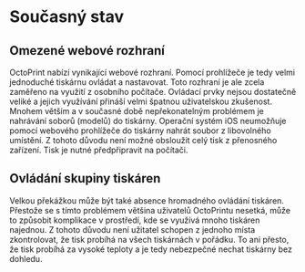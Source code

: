 # Současný stav

## Omezené webové rozhraní
OctoPrint nabízí vynikající webové rozhraní. Pomocí prohlížeče je tedy velmi jednoduché tiskárnu ovládat a nastavovat.
Toto rozhraní je ale zcela zaměřeno na využití z osobního počítače. Ovládací prvky nejsou dostatečně veliké a jejich využívání přináší velmi špatnou uživatelskou zkušenost. Mnohem větším a v současné době nepřekonatelným problémem je nahrávání soborů (modelů) do tiskárny. Operační systém iOS neumožňuje pomocí webového prohlížeče do tiskárny nahrát soubor z libovolného umístění. Z tohoto důvodu není možné obsloužit celý tisk z přenosného zařízení. Tisk je nutné předpřipravit na počítači.

## Ovládání skupiny tiskáren
Velkou překážkou může být také absence hromadného ovládání tiskáren. Přestože se s tímto problémem většina uživatelů OctoPrintu nesetká, může to způsobit komplikace v prostředí, kde se využívá mnoho tiskáren najednou. Z tohoto důvodu není užitatel schopen z jednoho místa zkontrolovat, že tisk probíhá na všech tiskárnách v pořádku. To ani přesto, že tisk probíhá za vysoké teploty a je tedy nebezpečné nechat tiskárny bez dohledu.
